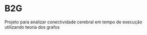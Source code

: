 # B2G
Projeto para analizar conectividade cerebral em tempo de execução utilizando teoria dos grafos

